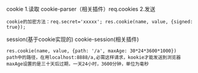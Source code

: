 cookie
    1.读取 cookie-parser（相关插件）req.cookies
    2.发送

    cookie的加密方法：req.secret='xxxxx'; res.cookie(name, value, {signed: true});

session(基于cookie实现的)
    cookie-session(相关插件)

    res.cookie(name, value, {path: '/a', maxAge: 30*24*3600*1000})
    path中的路径，在用localhost:8888/a,必需这样请求，kookie才能发送到浏览器
    maxAge设置的是三十天后过期，一天24小时，3600分钟，单位为毫秒
